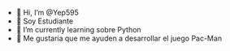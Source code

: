 - 👋 Hi, I’m @Yep595
- 👀 Soy Estudiante
- 🌱 I’m currently learning sobre Python
- 💞️ Me gustaria que me ayuden a desarrollar el juego Pac-Man

<!---
Yep595/Yep595 is a ✨ special ✨ repository because its `README.md` (this file) appears on your GitHub profile.
You can click the Preview link to take a look at your changes.
--->
